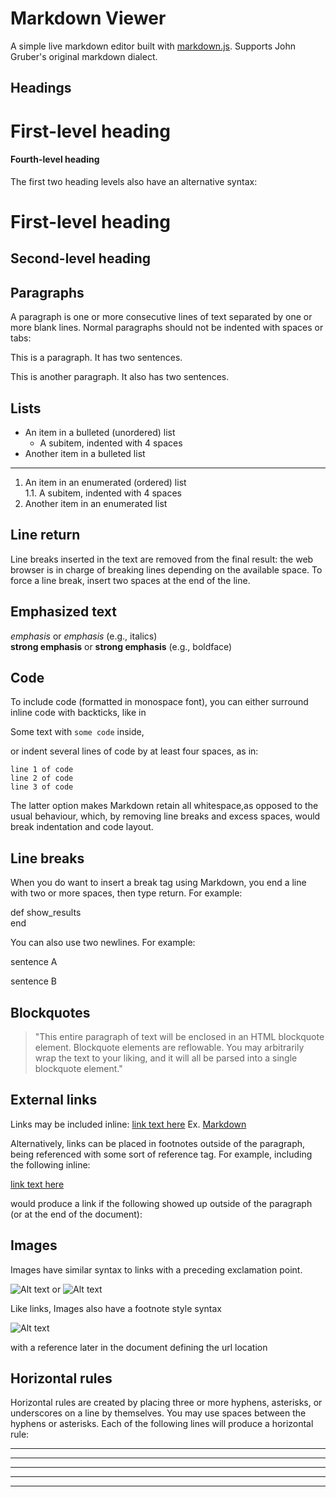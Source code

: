 ﻿Markdown Viewer
==========

A simple live markdown editor built with [markdown.js](https://github.com/evilstreak/markdown-js). Supports John Gruber's original markdown dialect.

Headings
-----

# First-level heading
 
#### Fourth-level heading

The first two heading levels also have an alternative syntax:

First-level heading
===================
 
Second-level heading
--------------------

Paragraphs
----------
A paragraph is one or more consecutive lines of text separated by one or more blank lines. Normal paragraphs should not be indented with spaces or tabs:

This is a paragraph. It has two sentences.

This is another paragraph. It also has 
two sentences.

Lists
--------
* An item in a bulleted (unordered) list
    * A subitem, indented with 4 spaces
* Another item in a bulleted list  
- - -
1. An item in an enumerated (ordered) list  
    1.1. A subitem, indented with 4 spaces
2. Another item in an enumerated list

Line return
----------
Line breaks inserted in the text are removed from the final result: the web browser is in charge of breaking lines depending on the available space. To force a line break, insert two spaces at the end of the line.

Emphasized text
-----------------
*emphasis* or _emphasis_  (e.g., italics)  
**strong emphasis** or __strong emphasis__ (e.g., boldface)

Code
--------------
To include code (formatted in monospace font), you can either surround inline code with backticks, like in

Some text with `some code` inside,

or indent several lines of code by at least four spaces, as in:

    line 1 of code   
    line 2 of code    
    line 3 of code   

The latter option makes Markdown retain all whitespace,as opposed to the usual behaviour, which, by removing line breaks and excess spaces, would break indentation and code layout.

Line breaks
-------------
When you do want to insert a break tag using Markdown, you end a line with two or more spaces, then type return. For example:

def show_results  
end  

You can also use two newlines. For example:  

sentence A

sentence B

Blockquotes
--------

> "This entire paragraph of text will be enclosed in an HTML blockquote element.
Blockquote elements are reflowable. You may arbitrarily
wrap the text to your liking, and it will all be parsed
into a single blockquote element."

External links
------
Links may be included inline:
[link text here](link.address.here)
Ex. [Markdown](http://en.wikipedia.com/wiki/Markdown)

Alternatively, links can be placed in footnotes outside of the paragraph, being referenced with some sort of reference tag. For example, including the following inline:

[link text here][linkref]

would produce a link if the following showed up outside of the paragraph (or at the end of the document):

[linkref]: link.address.here "link title here"

Images
---------------
Images have similar syntax to links with a preceding exclamation point.

![Alt text](/path/to/img.jpg)
or
![Alt text](/path/to/img.jpg "Optional title")

Like links, Images also have a footnote style syntax

![Alt text][id]

with a reference later in the document defining the url location

[id]: url/to/image  "Optional title attribute"

Horizontal rules
-----------------
Horizontal rules are created by placing three or more hyphens, asterisks, or underscores on a line by themselves. You may use spaces between the hyphens or asterisks. Each of the following lines will produce a horizontal rule:
* * *
***
*****
-----------------------------
- - -